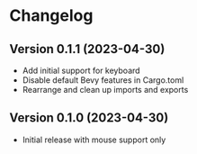 # Changelog

## Version 0.1.1 (2023-04-30)

* Add initial support for keyboard
* Disable default Bevy features in Cargo.toml
* Rearrange and clean up imports and exports

## Version 0.1.0 (2023-04-30)

* Initial release with mouse support only
